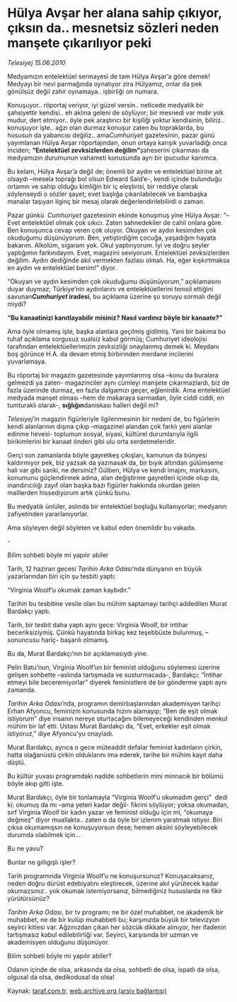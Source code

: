 # Hülya Avşar her alana sahip çıkıyor, çıksın da.. mesnetsiz sözleri neden manşete çıkarılıyor peki 

*Telesiyej 15.06.2010*

<div class="yazi">
<p>Medyamızın entelektüel sermayesi de tam Hülya Avşar’a göre demek! Medyayı bir nevi parmağında oynatıyor zira Hülyamız, onlar da pek gönülsüz değil zahir oynamaya.. işbirliği on numara.</p>
<p>Konuşuyor.. röportaj veriyor, iyi güzel versin.. neticede medyatik bir şahsiyettir kendisi.. eh aklına geleni de söylüyor; bir mesnedi var mıdır yok mudur, dert etmiyor.. öyle pek araştırıcı bir kişiliği yoktur kendisinin, biliriz.. konuşuyor işte.. ağzı olan durmaz konuşur zaten bu topraklarda, bu hususun da yabancısı değiliz.. ama<i>Cumhuriyet</i> gazetesinin, pazar günü yayımlanan Hülya Avşar röportajından, onun ortaya karışık yuvarladığı onca inciden; <b>“Entelektüel zevksizlerden değilim”</b>şaheserini çıkarması da medyamızın durumunun vahameti konusunda ayrı bir ipucudur kanımca.</p>
<p>Bu kelam, Hülya Avşar’a değil de; önemli bir aydın ve entelektüel birine ait olsaydı –mesela toprağı bol olsun Edward Said’e-, kendi içinde bulunduğu ortamın ve sahip olduğu kimliğin bir iç eleştirisi, bir reddiye olarak söylenseydi o sözler şayet; evet başlığa çıkarılabilecek ve bambaşka manalar taşıyan ilginç bir mesaj olarak değerlendirilebilirdi o zaman.</p>
<p>Pazar günkü <i> Cumhuriyet</i> gazetesinin ekinde konuşmuş yine Hülya Avşar: “–Evet entelektüel olmak çok sıkıcı. Zaten sahnedekiler de cahil onlara göre. Ben konuşunca cevap veren çok oluyor. Okuyan ve aydın kesimden çok okuduğumu düşünüyorum. Ben, yetiştirdiğim çocuğa, yaşadığım hayata bakarım. Alkolüm, sigaram yok. Okul yaptırıyorum. İyi ve doğru şeyler yaptığımın farkındayım. Evet, magazini seviyorum. Entelektüel zevksizlerden değilim. Aydın dediğinde akıl vermekten fazlası olmalı. Ha, eğer kışkırtmaksa en aydın ve entelektüel benim!” diyor.</p>
<p>“Okuyan ve aydın kesimden çok okuduğumu düşünüyorum,” açıklamasını duyar duymaz; Türkiye’nin aydınlarını ve entelektüellerini temsil ettiğini savunan<b><i>Cumhuriyet</i> iradesi</b>, bu açıklama üzerine şu soruyu sormalı değil miydi?</p>
<p><b>“Bu kanaatinizi kanıtlayabilir misiniz? Nasıl vardınız böyle bir kanaate?”</b></p>
<p>Ama öyle olmamış işte, başka alanlara geçilmiş gidilmiş. Yani bir bakıma bu tuhaf açıklama sorgusuz sualsiz kabul görmüş; Cumhuriyet ideolojisi tarafından entelektüellerimizin zevksizliği onaylanmış demek ki. Meydanı boş görünce H.A. da devam etmiş birbirinden merdane incilerini yuvarlamaya.</p>
<p>Bu röportaj bir magazin gazetesinde yayımlanmış olsa –konu da buralara gelmezdi ya zaten- magazinciler aynı cümleyi manşete çıkarmazlardı, biz de fazla üzerinde durmaz, en fazla dalgamızı geçer, eğlenirdik. Ama entelektüel medyada manşet olması –hem de makaraya sarmadan, öyle ciddi ciddi, en tumturaklı olarak-, <b>sığlığın</b>daniskası halleri değil mi?</p>
<p><i>Telesiyej</i>’in magazin figürleriyle ilgilenmesinin bir nedeni de, bu figürlerin kendi alanlarının dışına çıkıp –magazinel alandan çok farklı yeni alanlar edinme hevesi- toplumun sosyal, siyasi, kültürel durumlarıyla ilgili birikimlerini bir kanaat önderi gibi ulu orta serdetmeleridir.</p>
<p>Gerçi son zamanlarda böyle gayretkeş çıkışları, kamunun da bünyesi kaldırmıyor pek, biz yazsak da yazmasak da, bir bıyık altından gülümseme hali var gibi sanki, ne dersiniz? Gülben, Hülya ve kendi imajını, markasını, konumunu güçlendirmek adına, alan değiştirme gayretleri içinde olup da, inandırıcılığı zayıf olan başka bazı figürler hakkında okurdan gelen maillerden hissediyorum artık çünkü bunu.</p>
<p>Bu medyatik ünlüler, aslında bir entelektüel boşluğu kullanıyorlar; medyanın zafiyetinden yararlanıyorlar.</p>
<p>Ama söyleyen değil söyleten ve kabul eden önemlidir bu vakada. <br/></p>
<p>     - <br/></p>
<p>Bilim sohbeti böyle mi yapılır abiler <br/></p>
<p>Tarih, 12 haziran gecesi <i>Tarihin Arka Odası</i>’nda dünyanın en büyük yazarlarından biri için şu tesbiti yaptı:</p>
<p>“Virginia Woolf’u okumak zaman kaybıdır.”</p>
<p>Tarihin bu tesbitine vesile olan bu mühim saptamayı tarihçi addedilen Murat Bardakçı yaptı.</p>
<p>Tarih, bir tesbit daha yaptı aynı gece: Virginia Woolf, bir intihar beceriksiziymiş. Çünkü hayatında birkaç kez teşebbüste bulunmuş, –sonuncusu hariç- başarılı olmamış.</p>
<p>Bu da, Murat Bardakçı’nın bir açıklamasıydı yine.</p>
<p>Pelin Batu’nun, Virginia Woolf’un bir feminist olduğunu söylemesi üzerine gelişen sohbette –aslında tartışmada ve susturmacada-, Bardakçı; “İntihar etmeyi bile beceremiyorlar” diyerek feministlere de bir gönderme yaptı aynı zamanda.</p>
<p><i>Tarihin Arka Odası</i>’nda, programın demirbaşlarından akademisyen tarihçi Erhan Afyoncu, feminizm konusunda hızını alamayıp; “Ben de eşit olmak istiyorum” diye insanın nereye oturtacağını bilemeyeceği kendinden menkul mühim bir laf etti. Ustası Murat Bardakçı da, “Evet, erkekler eşit olmak istiyoruz,” diye Afyoncu’yu onayladı.</p>
<p>Murat Bardakçı, ayrıca o gece müteaddit defalar feminist kadınların çirkin, hatta olağanüstü çirkin olduklarını ima ederek, tarihe bir mühim kayıt daha düştü.</p>
<p>Bu kültür yuvası programdaki nadide sohbetlerin mini minnacık bir bölümü  böyle akıp gitti işte.</p>
<p>Murat Bardakçı, öyle bir tonlamayla “Virginia Woolf’u okumadım gerçi”  dedi ki; okumuş da mı –ama yeteri kadar değil- fikrini söylüyor; yoksa okumadan, sırf Virginia Woolf bir kadın yazar ve feminist olduğu için mi, “okumaya değmez” diyor muallakta.. zaten o da öyle bir izlenim yaratmak istiyor. Biri çıksa okumamışsın ne konuşuyorsun dese; hemen aksini söyleyebilecek durumda olabilmek için...</p>
<p>Bu ne yavu?</p>
<p>Bunlar ne gıllıgışlı işler?</p>
<p>Tarih programında Virginia Woolf’u ne konuşursunuz? Konuşacaksanız, neden doğru dürüst edebiyatını eleştirecek, üzerine akıl yürütecek kadar okumazsınız.. yok okumak istemiyorsanız, bilmediğiniz hususlarda ne fikir yürütürsünüz?</p>
<p><i>Tarihin Arka Odası</i>, bir tv programı; ne bir özel muhabbet, ne akademik bir muhabbet, ne de bir kulüp muhabbeti bu; karşınızda büyük bir televizyon seyirci kitlesi var. Ağzınızdan çıkan her sözcük dikkate alınıyor, her ifadenin tartışmasız kabul edilebilirliği var. Seyirci, karşısında bir uzman ve akademisyen olduğunu düşünüyor.</p>
<p>Bilim sohbeti böyle mi yapılır abiler?</p>
<p>Odanın içinde de olsa, arkasında da olsa, sohbetli de olsa, ispatlı da olsa, olgusal da olsa, dedikodusal da olsa!</p></div>

Kaynak: [taraf.com.tr](http://www.taraf.com.tr:80/telesiyej/makale-hulya-avsar-her-alana-sahip-cikiyor-ciksin-da.htm), [web.archive.org (arşiv bağlantısı)](http://web.archive.org/web/20100617060815/http://www.taraf.com.tr:80/telesiyej/makale-hulya-avsar-her-alana-sahip-cikiyor-ciksin-da.htm)
